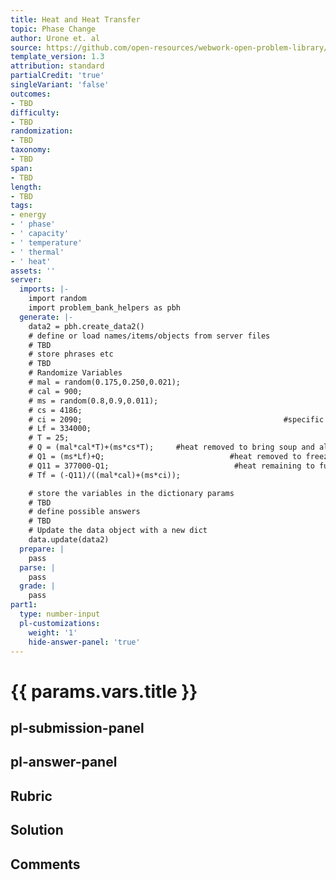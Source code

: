 ```yaml
---
title: Heat and Heat Transfer
topic: Phase Change
author: Urone et. al
source: https://github.com/open-resources/webwork-open-problem-library/tree/master/Contrib/BrockPhysics/College_Physics_Urone/14.Heat_and_Heat_Transfer/14-03.Phase_Change/NU_U17_14_03_013.pg
template_version: 1.3
attribution: standard
partialCredit: 'true'
singleVariant: 'false'
outcomes:
- TBD
difficulty:
- TBD
randomization:
- TBD
taxonomy:
- TBD
span:
- TBD
length:
- TBD
tags:
- energy
- ' phase'
- ' capacity'
- ' temperature'
- ' thermal'
- ' heat'
assets: ''
server:
  imports: |-
    import random
    import problem_bank_helpers as pbh
  generate: |-
    data2 = pbh.create_data2()
    # define or load names/items/objects from server files
    # TBD
    # store phrases etc
    # TBD
    # Randomize Variables
    # mal = random(0.175,0.250,0.021);
    # cal = 900;
    # ms = random(0.8,0.9,0.011);
    # cs = 4186;
    # ci = 2090;                                             #specific heat of frozen soup
    # Lf = 334000;
    # T = 25;
    # Q = (mal*cal*T)+(ms*cs*T);     #heat removed to bring soup and aluminum to zero Celsius
    # Q1 = (ms*Lf)+Q;                            #heat removed to freeze soup
    # Q11 = 377000-Q1;                            #heat remaining to further cool aluminum and frozen soup
    # Tf = (-Q11)/((mal*cal)+(ms*ci));

    # store the variables in the dictionary params
    # TBD
    # define possible answers
    # TBD
    # Update the data object with a new dict
    data.update(data2)
  prepare: |
    pass
  parse: |
    pass
  grade: |
    pass
part1:
  type: number-input
  pl-customizations:
    weight: '1'
    hide-answer-panel: 'true'
---
```


# {{ params.vars.title }} 



## pl-submission-panel 


## pl-answer-panel 


## Rubric 


## Solution 


## Comments 


